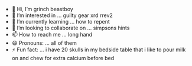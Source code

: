 - 👋 Hi, I’m grinch beastboy
- 👀 I’m interested in ... guilty gear xrd rrev2
- 🌱 I’m currently learning ... how to repent
- 💞️ I’m looking to collaborate on ... simpsons hints
- 📫 How to reach me ... long hand
- 😄 Pronouns: ... all of them
- ⚡ Fun fact: ... i have 20 skulls in my bedside table that i like to pour milk on and chew for extra calcium before bed



<!---
wheatleybread/wheatleybread is a ✨ special ✨ repository because its `README.md` (this file) appears on your GitHub profile.
You can click the Preview link to take a look at your changes.
--->
